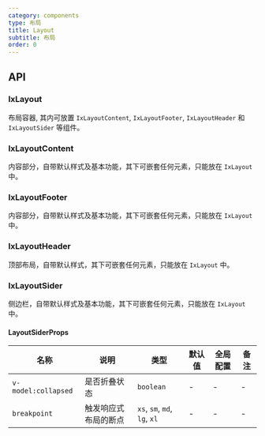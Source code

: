 ```yaml
---
category: components
type: 布局
title: Layout
subtitle: 布局
order: 0
---
```


## API

### IxLayout

布局容器, 其内可放置 `IxLayoutContent`, `IxLayoutFooter`, `IxLayoutHeader` 和 `IxLayoutSider` 等组件。

### IxLayoutContent

内容部分，自带默认样式及基本功能，其下可嵌套任何元素，只能放在 `IxLayout` 中。

### IxLayoutFooter

内容部分，自带默认样式及基本功能，其下可嵌套任何元素，只能放在 `IxLayout` 中。

### IxLayoutHeader

顶部布局，自带默认样式，其下可嵌套任何元素，只能放在 `IxLayout` 中。

### IxLayoutSider

侧边栏，自带默认样式及基本功能，其下可嵌套任何元素，只能放在 `IxLayout` 中。

#### LayoutSiderProps

| 名称 | 说明 | 类型  | 默认值 | 全局配置 | 备注 |
| --- | --- | --- | --- | --- | --- |
| `v-model:collapsed` | 是否折叠状态 | `boolean` | - | - | -  |
| `breakpoint` | 触发响应式布局的断点 | `xs`, `sm`, `md`, `lg`, `xl` | - | - |  - |
